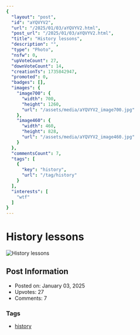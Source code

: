 ```yaml
---
{
  "layout": "post",
  "id": "aYQVYV2",
  "url": "/2025/01/03/aYQVYV2.html",
  "post_url": "/2025/01/03/aYQVYV2.html",
  "title": "History lessons",
  "description": "",
  "type": "Photo",
  "nsfw": 0,
  "upVoteCount": 27,
  "downVoteCount": 14,
  "creationTs": 1735842947,
  "promoted": 0,
  "badges": [],
  "images": {
    "image700": {
      "width": 700,
      "height": 1260,
      "url": "/assets/media/aYQVYV2_image700.jpg"
    },
    "image460": {
      "width": 460,
      "height": 828,
      "url": "/assets/media/aYQVYV2_image460.jpg"
    }
  },
  "commentsCount": 7,
  "tags": [
    {
      "key": "history",
      "url": "/tag/history"
    }
  ],
  "interests": [
    "wtf"
  ]
}
---
```


# History lessons

![History lessons](/assets/media/aYQVYV2_image700.jpg)

## Post Information

- Posted on: January 03, 2025
- Upvotes: 27
- Comments: 7

### Tags

- [history](/tag/history)
